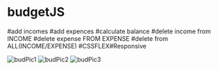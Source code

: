 # budgetJS
#add incomes
#add expences
#calculate balance
#delete income from INCOME
#delete expense FROM EXPENSE
#delete from ALL(INCOME/EXPENSE)
#CSSFLEX#Responsive


![budPic1](https://user-images.githubusercontent.com/29287817/220342733-1e93e4a5-1e0b-4cc1-ab37-079d9f0d046e.JPG)
![budPic2](https://user-images.githubusercontent.com/29287817/220342743-a1f92c39-83a0-4328-9e98-b6574c9cc0a0.JPG)
![budPic3](https://user-images.githubusercontent.com/29287817/220344297-ff8e5815-016a-413e-b23a-4f5729a2dc6f.JPG)
